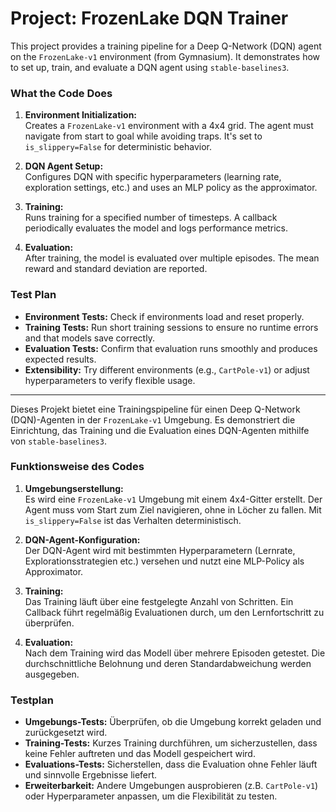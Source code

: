 # Project: FrozenLake DQN Trainer

This project provides a training pipeline for a Deep Q-Network (DQN) agent on the `FrozenLake-v1` environment (from Gymnasium). It demonstrates how to set up, train, and evaluate a DQN agent using `stable-baselines3`. 

### What the Code Does

1. **Environment Initialization:**  
   Creates a `FrozenLake-v1` environment with a 4x4 grid. The agent must navigate from start to goal while avoiding traps. It's set to `is_slippery=False` for deterministic behavior.

2. **DQN Agent Setup:**  
   Configures DQN with specific hyperparameters (learning rate, exploration settings, etc.) and uses an MLP policy as the approximator.

3. **Training:**  
   Runs training for a specified number of timesteps. A callback periodically evaluates the model and logs performance metrics.

4. **Evaluation:**  
   After training, the model is evaluated over multiple episodes. The mean reward and standard deviation are reported.

### Test Plan

- **Environment Tests:** Check if environments load and reset properly.
- **Training Tests:** Run short training sessions to ensure no runtime errors and that models save correctly.
- **Evaluation Tests:** Confirm that evaluation runs smoothly and produces expected results.
- **Extensibility:** Try different environments (e.g., `CartPole-v1`) or adjust hyperparameters to verify flexible usage.

---

Dieses Projekt bietet eine Trainingspipeline für einen Deep Q-Network (DQN)-Agenten in der `FrozenLake-v1` Umgebung. Es demonstriert die Einrichtung, das Training und die Evaluation eines DQN-Agenten mithilfe von `stable-baselines3`.

### Funktionsweise des Codes

1. **Umgebungserstellung:**  
   Es wird eine `FrozenLake-v1` Umgebung mit einem 4x4-Gitter erstellt. Der Agent muss vom Start zum Ziel navigieren, ohne in Löcher zu fallen. Mit `is_slippery=False` ist das Verhalten deterministisch.

2. **DQN-Agent-Konfiguration:**  
   Der DQN-Agent wird mit bestimmten Hyperparametern (Lernrate, Explorationsstrategien etc.) versehen und nutzt eine MLP-Policy als Approximator.

3. **Training:**  
   Das Training läuft über eine festgelegte Anzahl von Schritten. Ein Callback führt regelmäßig Evaluationen durch, um den Lernfortschritt zu überprüfen.

4. **Evaluation:**  
   Nach dem Training wird das Modell über mehrere Episoden getestet. Die durchschnittliche Belohnung und deren Standardabweichung werden ausgegeben.

### Testplan

- **Umgebungs-Tests:** Überprüfen, ob die Umgebung korrekt geladen und zurückgesetzt wird.
- **Training-Tests:** Kurzes Training durchführen, um sicherzustellen, dass keine Fehler auftreten und das Modell gespeichert wird.
- **Evaluations-Tests:** Sicherstellen, dass die Evaluation ohne Fehler läuft und sinnvolle Ergebnisse liefert.
- **Erweiterbarkeit:** Andere Umgebungen ausprobieren (z.B. `CartPole-v1`) oder Hyperparameter anpassen, um die Flexibilität zu testen.

